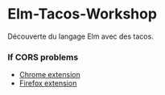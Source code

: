 # Elm-Tacos-Workshop
Découverte du langage Elm avec des tacos.

### If CORS problems
- [Chrome extension](https://chrome.google.com/webstore/detail/cross-domain-cors/mjhpgnbimicffchbodmgfnemoghjakai/related)
- [Firefox extension](https://addons.mozilla.org/en-US/firefox/addon/cors-everywhere/)
